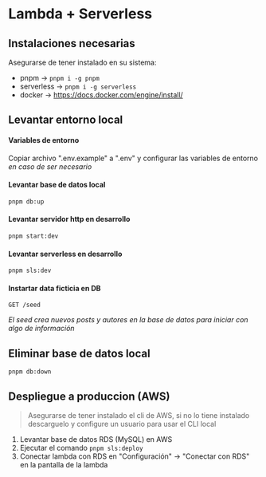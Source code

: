 # Lambda + Serverless

## Instalaciones necesarias

Asegurarse de tener instalado en su sistema:

- pnpm -> `pnpm i -g pnpm`
- serverless -> `pnpm i -g serverless`
- docker -> https://docs.docker.com/engine/install/

## Levantar entorno local

#### Variables de entorno

Copiar archivo ".env.example" a ".env" y configurar las variables de entorno _en caso de ser necesario_

#### Levantar base de datos local

    pnpm db:up

#### Levantar servidor http en desarrollo

    pnpm start:dev

#### Levantar serverless en desarrollo

    pnpm sls:dev

#### Instartar data ficticia en DB

    GET /seed

_El seed crea nuevos posts y autores en la base de datos para iniciar con algo de información_

## Eliminar base de datos local

    pnpm db:down

## Despliegue a produccion (AWS)

> Asegurarse de tener instalado el cli de AWS, si no lo tiene instalado descarguelo y configure un usuario para usar el CLI local

1. Levantar base de datos RDS (MySQL) en AWS
2. Ejecutar el comando `pnpm sls:deploy`
3. Conectar lambda con RDS en "Configuración" -> "Conectar con RDS" en la pantalla de la lambda
